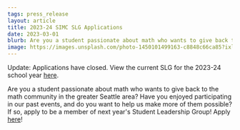 ```yaml
---
tags: press_release
layout: article
title: 2023-24 SIMC SLG Applications
date: 2023-03-01
blurb: Are you a student passionate about math who wants to give back to the math community in the greater Seattle area? Have you enjoyed participating in our past events, and do you want to help us make more of them possible? If so, apply to be a member of next year's Student Leadership Group!
image: https://images.unsplash.com/photo-1450101499163-c8848c66ca85?ixlib=rb-4.0.3&ixid=M3wxMjA3fDB8MHxwaG90by1wYWdlfHx8fGVufDB8fHx8fA%3D%3D&auto=format&fit=crop&w=1170&q=80
---
```


Update: Applications have closed. View the current SLG for the 2023-24 school year [here](/slg).

Are you a student passionate about math who wants to give back to the math community in the greater Seattle area? Have you enjoyed participating in our past events, and do you want to help us make more of them possible? If so, apply to be a member of next year's Student Leadership Group! Apply [here](https://forms.gle/yKSEmVugccZBVMXDA)!
